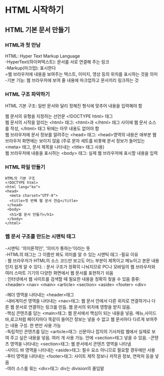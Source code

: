 # HTML 시작하기  
## HTML 기본 문서 만들기   
### HTML과 첫 만남
HTML: Hyper Text Markup Language   
-HyperText(하이퍼텍스트): 문서를 서로 연결해 주는 링크   
-Markup(마크업): 표시한다   
=웹 브라우저에 내용을 보여주는 텍스트, 이미지, 영상 등의 위치를 표시하는 것을 의미   
-기본 기능: 웹 브라우저에 보여 줄 내용에 마크업하고 문서끼리 링크하는 것   

### HTML 구조 파악하기  
HTML 기본 구조: 일반 문서와 달리 정해진 형식에 맞추어 내용을 입력해야 함 

웹 문서의 유형을 지정하는 선언문 &lt;!DOCTYPE html&gt; 태그   
웹 문서의 시작을 알리는 &lt;html&gt; 태그: &lt;html&gt;과 &lt;/html> 태그 사이에 웹 문서 소스를 작성, &lt;/html&gt; 태그 뒤에는 아무 내용도 없어야 함   
웹 브라우저에 문서 정보를 알려주는 &lt;head&gt; 태그: &lt;head&gt;영역의 내용은 애부분 웹 브라우저 화면에는 보이지 않음 (주로 문자 세트를 비롯해 문서 정보가 들어있는 &lt;meta&gt; 태그, 문서 제목을 나타내는 &lt;title&gt; 태그 사용)   
웹 브라우저에 내용을 표시하는 &lt;body&gt; 태그: 실제 웹 브라우저에 표시할 내용을 입력

### HTML 파일 만들기   
```
HTML의 기본 구조
<!DOCTYPE html>
<html lang="ko">
<head>
  <meta charset="UTF-8">
  <title>첫 번째 웹 문서 연습</title>
 </head>
 <body>
  <h1>웹 문서 만들기</h1>
 </body>
</html>
```   

### 웹 문서 구조를 만드는 시맨틱 태그   
-시맨틱: '의미론적인', '의미가 통하는'이라는 뜻   
-HTML의 태그는 그 이름만 봐도 의미를 알 수 있는 시맨틱 태그
-필요 이유   
: 웹 브라우저가 HTML의 소스 코드만 보고도 어느 부분이 제목이고 메뉴이고 본문 내용인지 쉽게 알 수 있다.
: 문서 구조가 정확히 나눠지므로 PC나 모바일의 웹 브라우저와 여러 스마트 기기의 다양한 화면에서 웹 문서를 표현하기 쉬움   
: 인터넷에서 웹 사이트를 검색할 때 필요한 내용을 정확히 찾을 수 있음
종류: &lt;header&gt; &lt;nav&gt; &lt;main&gt; &lt;article&gt; &lt;section&gt; &lt;aside&gt; &lt;footer&gt; &lt;div&gt;   

-헤더 영역을 나타내는 &lt;header&gt;태그   
-내비게이션 영역을 나타내는 &lt;nav&gt;태그: 웹 문서 안에서 다른 위치로 연결하거나 다른 웹 문서로 연결하는 링크를 만듬. 웹 문서의 위치에 영향을 받지 않음.   
-핵심 콘텐츠를 담는 &lt;main&gt;태그: 웹 문서에서 핵심이 되는 내용을 넣음. 메뉴,사이드바,로고처럼 페이지마다 똑같이 들어간 정보는 넣을 수 없고 웹 문서마다 다르게 보여주는 내용 구성. 한 번만 사용 가능   
-독립적인 콘텐츠를 담는 &lt;article&gt;태그: 신문이나 잡지의 기사처럼 웹에서 실제로 보여 주고 싶은 내용을 넣음. 여러 개 사용 가능. 안에  &lt;section&gt;태그 넣을 수 있음.
-콘텐츠 영역을 나타내는 &lt;section&gt;태그: 웹 문서에서 콘텐츠 영역을 나타냄   
-사이드 바 영역을 나타내는 &lt;aside&gt;태그: 필수 요소 아니므로 필요할 경우에만 사용   
-푸터 영역을 나타내는 &lt;footer&gt;태그: 사이트 제작 정보나 저작권 정보, 연락처 등을 넣음   
-여러 소스를 묶는 &lt;div&gt;태그: div는 division의 줄임말   

